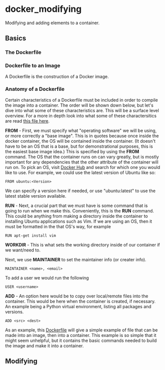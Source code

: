 # docker_modifying

Modifying and adding elements to a container.

## Basics

### The Dockerfile



### Dockerfile to an Image

A Dockerfile is the construction of a Docker image.

### Anatomy of a Dockerfile

Certain characteristics of a Dockerfile must be included in order to compile the image into a container. The order will be shown down below, but let's dive into what some of these characteristics are. This will be a surface level overview. For a more in depth look into what some of these charactersitics are read [this file here](https://gist.github.com/adamveld12/4815792fadf119ef41bd). 

**FROM** - First, we must specify what "operating software" we will be using, or more correctly a "base image". This is in quotes because once inside the docker container, the OS will be contained inside the container. (It doesn't have to be an OS that is a base, but for demonstrational purposes, this is the easiest base image idea.) This is specified by using the **FROM** command. The OS that the container runs on can vary greatly, but is mostly important for any dependencies that the other attribute of the container will run on. To pick an OS, visit [Docker Hub](hub.docker.com) and search for which one you would like to use. For example, we could use the latest version of Ubuntu like so:

```docker
FROM ubuntu:<Version>
```

We can specify a version here if needed, or use "ubuntu:latest" to use the latest stable version available. 

**RUN** - Next, a crucial part that we must have is some command that is going to run when we make this. Conveniently, this is the **RUN** command. This could be anything from making a directory inside the container to installing Ubuntu applications such as Vim. If we are using an OS, then it must be formatted in the that OS's way, for example

```docker
RUN apt-get install vim
```

**WORKDIR** - This is what sets the working directory inside of our container if we want/need to.



Next, we use **MAINTAINER** to set the maintainer info (or creater info).

```docker
MAINTAINER <name>, <email>
```

To add a user we would run the following

```docker
USER <username>
```





**ADD** - An option here would be to copy over local/remote files into the container. This would be here when the container is created, if necessary. An example being a Python virtual environment, listing all packages and versions. 

```docker
ADD <src> <dest>
```

As an example, this [Dockerfile](/Dockerfile) will give a simple example of file that can be made into an image, then into a container. This example is so simple that it might seem unhelpful, but it contains the basic commands needed to build the image and make it into a container. 

## Modifying
